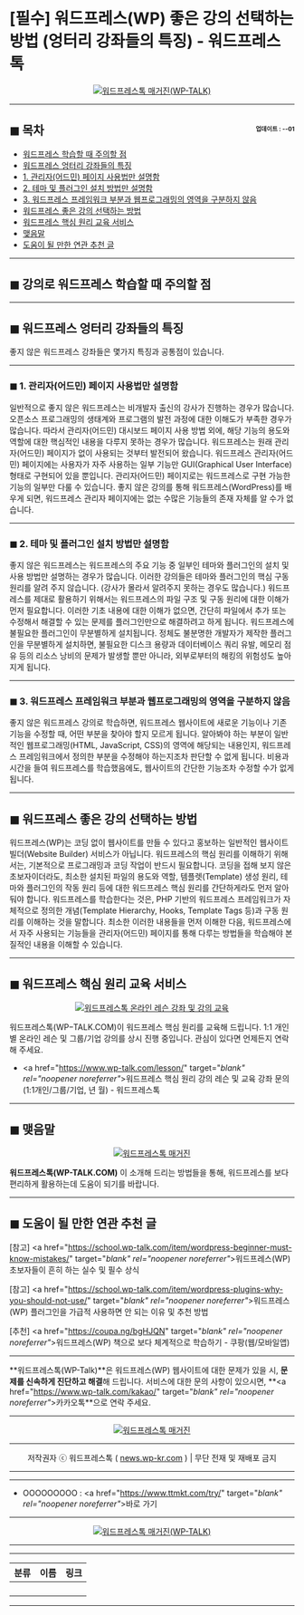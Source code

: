 # [필수] 워드프레스(WP) 좋은 강의 선택하는 방법 (엉터리 강좌들의 특징) - 워드프레스톡

<center><a href="https://www.wp-talk.com/kakao/" target="_blank" rel="noopener noreferrer"_><img src="https://hellotblog.files.wordpress.com/2019/03/wptalk-lesson-how-select-300x300.png" style="max-width:100%;" alt="워드프레스톡 매거진(WP-TALK)"></a></center>

<!-- <a name="index"></a> -->
***
## ◼︎ 목차 <span style="font-size:0.5em; float:right; padding:0.5em 0 0;">업데이트 : <span class="post-year"></span>-<span class="post-month-digits"></span>-01</span>

- [워드프레스 학습할 때 주의할 점](#index-intro)
- [워드프레스 엉터리 강좌들의 특징](#index-00)
- [1. 관리자(어드민) 페이지 사용법만 설명함](#index-01)
- [2. 테마 및 플러그인 설치 방법만 설명함](#index-02)
- [3. 워드프레스 프레임워크 부분과 웹프로그래밍의 영역을 구분하지 않음](#index-03)
- [워드프레스 좋은 강의 선택하는 방법](#index-04)
- [워드프레스 핵심 원리 교육 서비스](#index-05)
- [맺음말](#index-epilogue)
- [도움이 될 만한 연관 추천 글](#recommendation)

<!-- <a name="index-intro"></a> -->
***
## ◼︎ 강의로 워드프레스 학습할 때 주의할 점

<!-- <a name="index-00"></a> -->
***
## ◼︎ 워드프레스 엉터리 강좌들의 특징

좋지 않은 워드프레스 강좌들은 몇가지 특징과 공통점이 있습니다.

<!-- <a name="index-01"></a> -->
***
### ◼︎ 1. 관리자(어드민) 페이지 사용법만 설명함

일반적으로 좋지 않은 워드프레스는 비개발자 출신의 강사가 진행하는 경우가 많습니다.
오픈소스 프로그래밍의 생태계와 프로그램의 발전 과정에 대한 이해도가 부족한 경우가 많습니다.
따라서 관리자(어드민) 대시보드 페이지 사용 방법 외에, 해당 기능의 용도와 역할에 대한 핵심적인 내용을 다루지 못하는 경우가 많습니다.
워드프레스는 원래 관리자(어드민) 페이지가 없이 사용되는 것부터 발전되어 왔습니다.
워드프레스 관리자(어드민) 페이지에는 사용자가 자주 사용하는 일부 기능만 GUI(Graphical User Interface) 형태로 구현되어 있을 뿐입니다.
관리자(어드민) 페이지로는 워드프레스로 구현 가능한 기능의 일부만 다룰 수 있습니다.
좋지 않은 강의를 통해 워드프레스(WordPress)를 배우게 되면, 워드프레스 관리자 페이지에는 없는 수많은 기능들의 존재 자체를 알 수가 없습니다.

<!-- <a name="index-02"></a> -->
***
### ◼︎ 2. 테마 및 플러그인 설치 방법만 설명함

좋지 않은 워드프레스는 워드프레스의 주요 기능 중 일부인 테마와 플러그인의 설치 및 사용 방법만 설명하는 경우가 많습니다.
이러한 강의들은 테마와 플러그인의 핵심 구동 원리를 알려 주지 않습니다. (강사가 몰라서 알려주지 못하는 경우도 많습니다.)
워드프레스를 제대로 활용하기 위해서는 워드프레스의 파일 구조 및 구동 원리에 대한 이해가 먼저 필요합니다.
이러한 기초 내용에 대한 이해가 없으면, 간단히 파일에서 추가 또는 수정해서 해결할 수 있는 문제를 플러그인만으로 해결하려고 하게 됩니다.
워드프레스에 불필요한 플러그인이 무분별하게 설치됩니다.
정체도 불분명한 개발자가 제작한 플러그인을 무분별하게 설치하면, 불필요한 디스크 용량과 데이터베이스 쿼리 유발, 메모리 점유 등의 리소스 낭비의 문제가 발생할 뿐만 아니라, 외부로부터의 해킹의 위험성도 높아지게 됩니다.

<!-- <a name="index-03"></a> -->
***
### ◼︎ 3. 워드프레스 프레임워크 부분과 웹프로그래밍의 영역을 구분하지 않음

좋지 않은 워드프레스 강의로 학습하면, 워드프레스 웹사이트에 새로운 기능이나 기존 기능을 수정할 때, 어떤 부분을 찾아야 할지 모르게 됩니다.
알아봐야 하는 부분이 일반적인 웹프로그래밍(HTML, JavaScript, CSS)의 영역에 해당되는 내용인지, 워드프레스 프레임워크에서 정의한 부분을 수정해야 하는지조차 판단할 수 없게 됩니다.
비용과 시간을 들여 워드프레스를 학습했음에도, 웹사이트의 간단한 기능조차 수정할 수가 없게 됩니다.

<!-- <a name="index-04"></a> -->
***
## ◼︎ 워드프레스 좋은 강의 선택하는 방법

워드프레스(WP)는 코딩 없이 웹사이트를 만들 수 있다고 홍보하는 일반적인 웹사이트 빌더(Website Builder) 서비스가 아닙니다.
워드프레스의 핵심 원리를 이해하기 위해서는, 기본적으로 프로그래밍과 코딩 작업이 반드시 필요합니다.
코딩을 접해 보지 않은 초보자이더라도, 최소한 설치된 파일의 용도와 역할, 템플렛(Template) 생성 원리, 테마와 플러그인의 작동 원리 등에 대한 워드프레스 핵심 원리를 간단하게라도 먼저 알아둬야 합니다.
워드프레스를 학습한다는 것은, PHP 기반의 워드프레스 프레임워크가 자체적으로 정의한 개념(Template Hierarchy, Hooks, Template Tags 등)과 구동 원리를 이해하는 것을 말합니다.
최소한 이러한 내용들을 먼저 이해한 다음, 워드프레스에서 자주 사용되는 기능들을 관리자(어드민) 페이지를 통해 다루는 방법들을 학습해야 본질적인 내용을 이해할 수 있습니다.

<!-- <a name="index-05"></a> -->
***
## ◼︎ 워드프레스 핵심 원리 교육 서비스

<center><a href="https://www.wp-talk.com/lesson/" target="_blank" rel="noopener noreferrer"_><img src="https://hellotblog.files.wordpress.com/2019/03/classroom-online-wptalk-00-800x500.png" style="max-width:100%;" alt="워드프레스톡 온라인 레슨 강좌 및 강의 교육"></a></center>

워드프레스톡(WP−TALK.COM)이 워드프레스 핵심 원리를 교육해 드립니다.
1:1 개인별 온라인 레슨 및 그룹/기업 강의를 상시 진행 중입니다.
관심이 있다면 언제든지 연락해 주세요.

- <a href="https://www.wp-talk.com/lesson/" target="_blank" rel="noopener noreferrer"_>워드프레스 핵심 원리 강의 레슨 및 교육 강좌 문의 (1:1개인/그룹/기업, <span class="post-year"></span>년 <span class="post-month"></span>월) - 워드프레스톡</a>

<!-- <a name="index-epilogue"></a> -->
***
## ◼︎ 맺음말

<center><a href="https://www.wp-talk.com/kakao/" target="_blank" rel="noopener noreferrer"_><img src="https://hellotblog.files.wordpress.com/2019/01/wptalk-com-cover-01.png" style="max-width:100%;" alt="워드프레스톡 매거진"></a></center>

**워드프레스톡(WP-TALK.COM)** 이 소개해 드리는 방법들을 통해, 워드프레스를 보다 편리하게 활용하는데 도움이 되기를 바랍니다.

<!-- <a name="recommendation"></a> -->
***
## ◼︎ 도움이 될 만한 연관 추천 글

[참고] <a href="https://school.wp-talk.com/item/wordpress-beginner-must-know-mistakes/" target="_blank" rel="noopener noreferrer"_>워드프레스(WP) 초보자들이 흔히 하는 실수 및 필수 상식</a>

[참고] <a href="https://school.wp-talk.com/item/wordpress-plugins-why-you-should-not-use/" target="_blank" rel="noopener noreferrer"_>워드프레스(WP) 플러그인을 가급적 사용하면 안 되는 이유 및 추천 방법</a>

[추천] <a href="https://coupa.ng/bgHJQN" target="_blank" rel="noopener noreferrer"_>워드프레스(WP) 책으로 보다 체계적으로 학습하기 - 쿠팡(웹/모바일앱)</a>

***
**워드프레스톡(WP-Talk)**은 워드프레스(WP) 웹사이트에 대한 문제가 있을 시, **문제를 신속하게 진단하고 해결**해 드립니다. 서비스에 대한 문의 사항이 있으시면, **<a href="https://www.wp-talk.com/kakao/" target="_blank" rel="noopener noreferrer"_>카카오톡</a>**으로 연락 주세요.

***
<center><a href="https://www.wp-talk.com/kakao/" target="_blank" rel="noopener noreferrer"_><img src="https://hellotblog.files.wordpress.com/2018/11/wptalk-logo-966x200.png" style="max-width:100%;" alt="워드프레스톡 매거진"></a></center>

***
<center>저작권자 ⓒ 워드프레스톡 ( <a href="https://www.wp-talk.com/kakao/" target="_blank" rel="noopener noreferrer"_>news.wp-kr.com</a> ) | 무단 전재 및 재배포 금지</center>

***


***
- OOOOOOOOO : <a href="https://www.ttmkt.com/try/" target="_blank" rel="noopener noreferrer"_>바로 가기</a>

***
<center><a href="https://www.wp-talk.com/kakao/" target="_blank" rel="noopener noreferrer"_><img src="https://hellotblog.files.wordpress.com/2019/03/wptalk-logo-120x120.png" style="max-width:100%;" alt="워드프레스톡 매거진(WP-TALK)"></a></center>

***
<script type="text/javascript">
  var postdate = new Date();
  var post_y = document.getElementsByClassName("post-year");
  var post_m = document.getElementsByClassName("post-month");
  var post_mm = document.getElementsByClassName("post-month-digits");
  var i;
  for (i = 0; i < post_y.length; i++) {
    post_y[i].innerHTML = postdate.getFullYear();
  }
  for (i = 0; i < post_m.length; i++) {
    post_m[i].innerHTML = postdate.getMonth() + 1;
  }
  for (i = 0; i < post_mm.length; i++) {
    post_mm[i].innerHTML = ("0" + (postdate.getMonth() + 1)).slice(-2);
  }
</script>

***
|분류|이름|링크|
|:-:|:-:|:-:|
||||
||||
||||
||||

***
